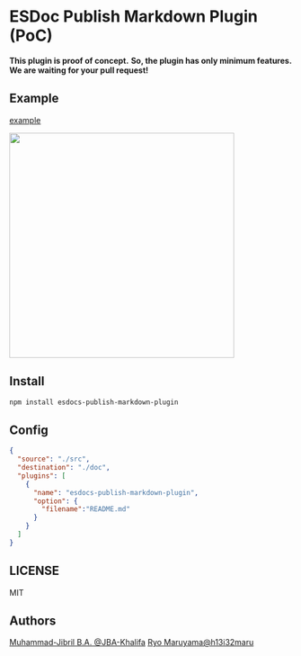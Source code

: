 # ESDoc Publish Markdown Plugin (PoC)

**This plugin is proof of concept.**
**So, the plugin has only minimum features.**
**We are waiting for your pull request!**

## Example

[example](https://github.com/esdocs/esdocs-plugins/tree/master/esdocs-publish-markdown-plugin/misc/index.md)

<img src="https://raw.githubusercontent.com/esdocs/esdocs-plugins/master/esdocs-publish-markdown-plugin/misc/ss.png" width="400px">

## Install

```bash
npm install esdocs-publish-markdown-plugin
```

## Config

```json
{
  "source": "./src",
  "destination": "./doc",
  "plugins": [
    {
      "name": "esdocs-publish-markdown-plugin",
      "option": {
        "filename":"README.md"
      }
    }
  ]
}
```

## LICENSE

MIT

## Authors

[Muhammad-Jibril B.A. @JBA-Khalifa](https://github.com/JBA-Khalifa)
[Ryo Maruyama@h13i32maru](https://github.com/h13i32maru)
